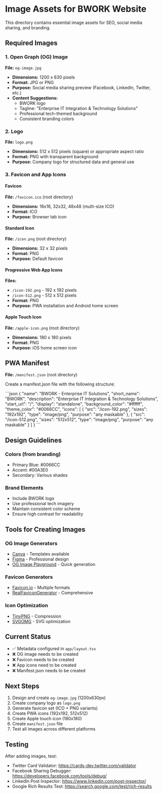 # Image Assets for BWORK Website

This directory contains essential image assets for SEO, social media sharing, and branding.

## Required Images

### 1. Open Graph (OG) Image
**File:** `og-image.jpg`
- **Dimensions:** 1200 x 630 pixels
- **Format:** JPG or PNG
- **Purpose:** Social media sharing preview (Facebook, LinkedIn, Twitter, etc.)
- **Content Suggestions:**
  - BWORK logo
  - Tagline: "Enterprise IT Integration & Technology Solutions"
  - Professional tech-themed background
  - Consistent branding colors

### 2. Logo
**File:** `logo.png`
- **Dimensions:** 512 x 512 pixels (square) or appropriate aspect ratio
- **Format:** PNG with transparent background
- **Purpose:** Company logo for structured data and general use

### 3. Favicon and App Icons

#### Favicon
**File:** `/favicon.ico` (root directory)
- **Dimensions:** 16x16, 32x32, 48x48 (multi-size ICO)
- **Format:** ICO
- **Purpose:** Browser tab icon

#### Standard Icon
**File:** `/icon.png` (root directory)
- **Dimensions:** 32 x 32 pixels
- **Format:** PNG
- **Purpose:** Default favicon

#### Progressive Web App Icons
**Files:**
- `/icon-192.png` - 192 x 192 pixels
- `/icon-512.png` - 512 x 512 pixels
- **Format:** PNG
- **Purpose:** PWA installation and Android home screen

#### Apple Touch Icon
**File:** `/apple-icon.png` (root directory)
- **Dimensions:** 180 x 180 pixels
- **Format:** PNG
- **Purpose:** iOS home screen icon

## PWA Manifest

**File:** `/manifest.json` (root directory)

Create a manifest.json file with the following structure:

\`\`\`json
{
  "name": "BWORK - Enterprise IT Solutions",
  "short_name": "BWORK",
  "description": "Enterprise IT Integration & Technology Solutions",
  "start_url": "/",
  "display": "standalone",
  "background_color": "#ffffff",
  "theme_color": "#0066CC",
  "icons": [
    {
      "src": "/icon-192.png",
      "sizes": "192x192",
      "type": "image/png",
      "purpose": "any maskable"
    },
    {
      "src": "/icon-512.png",
      "sizes": "512x512",
      "type": "image/png",
      "purpose": "any maskable"
    }
  ]
}
\`\`\`

## Design Guidelines

### Colors (from branding)
- Primary Blue: #0066CC
- Accent: #00A3E0
- Secondary: Various shades

### Brand Elements
- Include BWORK logo
- Use professional tech imagery
- Maintain consistent color scheme
- Ensure high contrast for readability

## Tools for Creating Images

### OG Image Generators
- [Canva](https://www.canva.com/) - Templates available
- [Figma](https://www.figma.com/) - Professional design
- [OG Image Playground](https://og-playground.vercel.app/) - Quick generation

### Favicon Generators
- [Favicon.io](https://favicon.io/) - Multiple formats
- [RealFaviconGenerator](https://realfavicongenerator.net/) - Comprehensive

### Icon Optimization
- [TinyPNG](https://tinypng.com/) - Compression
- [SVGOMG](https://jakearchibald.github.io/svgomg/) - SVG optimization

## Current Status

- ✅ Metadata configured in `app/layout.tsx`
- ❌ OG image needs to be created
- ❌ Favicon needs to be created
- ❌ App icons need to be created
- ❌ Manifest.json needs to be created

## Next Steps

1. Design and create `og-image.jpg` (1200x630px)
2. Create company logo as `logo.png`
3. Generate favicon set (ICO + PNG variants)
4. Create PWA icons (192x192, 512x512)
5. Create Apple touch icon (180x180)
6. Create `manifest.json` file
7. Test all images across different platforms

## Testing

After adding images, test:
- Twitter Card Validator: https://cards-dev.twitter.com/validator
- Facebook Sharing Debugger: https://developers.facebook.com/tools/debug/
- LinkedIn Post Inspector: https://www.linkedin.com/post-inspector/
- Google Rich Results Test: https://search.google.com/test/rich-results
